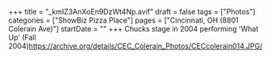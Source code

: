 +++
title = "_kmIZ3AnXoEn9DzWt4Np.avif"
draft = false
tags = ["Photos"]
categories = ["ShowBiz Pizza Place"]
pages = ["Cincinnati, OH (8801 Colerain Ave)"]
startDate = ""
+++
Chucks stage in 2004 performing 'What Up' (Fall 2004)https://archive.org/details/CEC_Colerain_Photos/CECcolerain014.JPG/
